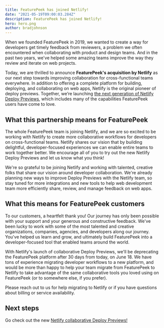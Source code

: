 ```yaml
---
title: FeaturePeek has joined Netlify!
date: "2021-05-19T09:00:03.284Z"
description: FeaturePeek has joined Netlify!
hero: hero.png
author: bradjohnson
---
```

When we founded FeaturePeek in 2019, we wanted to create a way for developers get timely feedback from reviewers, a problem we often encountered when collaborating with product and design teams. And in the past two years, we've helped some amazing teams improve the way they review and iterate on web projects.

Today, we are thrilled to announce **FeaturePeek's acquisition by Netlify** as our next step towards improving collaboration for cross-functional teams everywhere. In addition to offering a complete platform for building, deploying, and collaborating on web apps, Netlify is the original pioneer of deploy previews. Together, we’re launching [the next generation of Netlify Deploy Previews](https://www.netlify.com/blog/2021/05/19/introducing-the-next-generation-of-deploy-previews-and-netlify-acquisition-of-featurepeek/), which includes many of the capabilities FeaturePeek users have come to love.

## What this partnership means for FeaturePeek
The whole FeaturePeek team is joining Netlify, and we are so excited to be working with Netlify to create more collaborative workflows for developers on cross-functional teams. Netlify shares our vision that by building delightful, developer-focused experiences we can enable entire teams to work together better. We encourage all of you to try out the new Netlify Deploy Previews and let us know what you think!

We're so grateful to be joining Netlify and working with talented, creative folks that share our vision around developer collaboration. We're already planning new ways to improve Deploy Previews with the Netlify team, so stay tuned for more integrations and new tools to help web development team more efficiently share, review, and manage feedback on web apps.

## What this means for FeaturePeek customers
To our customers, a heartfelt thank you! Our journey has only been possible with your support and your generous and constructive feedback. We've been lucky to work with some of the most talented and creative organizations, companies, agencies, and developers along our journey. You've helped us learn and grow, and ultimately build FeaturePeek into a developer-focused tool that enabled teams around the world.

With Netlify's launch of collaborative Deploy Previews, we'll be deprecating the FeaturePeek platform after 30 days from today, on June 18. We have tons of experience migrating developer workflows to a new platform, and would be more than happy to help your team migrate from FeaturePeek to Netlify to take advantage of the same collaborative tools you loved using on FeaturePeek (or to somewhere else, if you prefer).

Please reach out to us for help migrating to Netlify or if you have questions about billing or service availability.

## Next steps
Go check out the new [Netlify collaborative Deploy Previews!](https://www.netlify.com/products/deploy-previews) 
